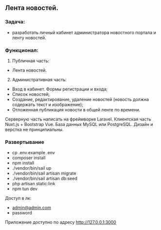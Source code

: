 ## Лента новостей.

### Задача: 
- разработать личный кабинет администратора новостного портала и ленту новостей.

### Функционал:
1. Публичная часть:
- Лента новостей.

2. Административная часть:
- Вход в кабинет. Формы регистрации и входа;
- Список новостей;
- Создание, редактирование, удаление новостей (новость должна содержать текст и изображение);
- Отложенная публикация новости в общей ленте по времени.

Серверную часть написать на фреймворке Laravel.
Клиентская часть Nuxt.js + Bootstrap Vue.
База данных MySQL или PostgreSQL.
Дизайн и верстка не принципиальны.

### Развертывание
- cp .env.example .env
- composer install
- npm install
- ./vendor/bin/sail up
- ./vendor/bin/sail artisan migrate
- ./vendor/bin/sail artisan db:seed
- php artisan static:link
- npm tun dev

Доступ в лк: 
- admin@admin.com 
- password

Приложение доступно по адресу http://127.0.0.1:3000
